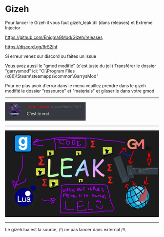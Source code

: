 # Gizeh
Pour lancer le Gizeh il vous faut gizeh_leak.dll (dans releases) et Extreme Injector

https://github.com/EnigmaGMod/Gizeh/releases

https://discord.gg/9rS2jhf

Si erreur venez sur discord ou faites un issue

Vous avez aussi le "gmod modifié" (c'est juste du joli)
Transférer le dossier "garrysmod" ici: "C:\Program Files (x86)\Steam\steamapps\common\GarrysMod"

Pour ne plus avoir d'error dans le menu veuillez prendre dans le gizeh modifié le dossier "ressource" et "materials" et glisser le dans votre gmod

---

![Proof](https://raw.githubusercontent.com/EnigmaGMod/Gizeh/master/Jeanhaxor.png)

---

![Leaked](https://raw.githubusercontent.com/EnigmaGMod/Gizeh/master/lel.png)

---

Le gizeh.lua est la source, /!\ ne pas lancer dans external /!\
